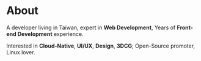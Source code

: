 # About

A developer living in Taiwan, expert in **Web Development**,
Years of **Front-end Development** experience.

Interested in **Cloud-Native**, **UI/UX**, **Design**, **3DCG**;
Open-Source promoter, Linux lover.
